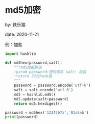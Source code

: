 # md5加密

by: 铁乐猫

date: 2020-11-21



例：加盐

```python
import hashlib

def md5hex(password,salt):
    """md5加密算法
    :param password:密码明文 salt: 加盐
    :return 32位hash值
    """
    password = password.encode('utf-8')
    salt = salt.encode('utf-8')
    md5 = hashlib.md5()
    md5.update(salt+password)
    return md5.hexdigest()

password = md5hex('1234567a','01a5eb')
print(password)
```

